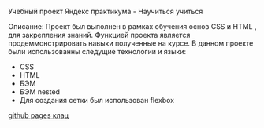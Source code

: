 Учебный проект Яндекс практикума - Научиться учиться

Описание: 
Проект был выполнен в рамках обучения основ CSS и HTML , для закрепления знаний.
Функцией проекта является продеммонстрировать навыки полученные на курсе. В данном проекте были использованны следущие технологии и языки: 
* CSS
* HTML
* БЭМ 
* БЭМ nested  
* Для создания сетки был использован flexbox

[github pages клац](https://polezhaevr.github.io/how-to-learn/)
